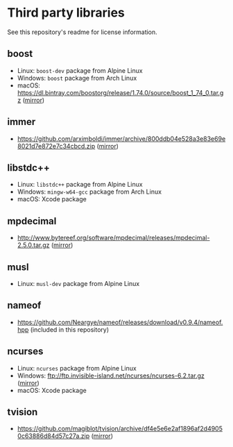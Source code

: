 # Third party libraries

See this repository's readme for license information.

## boost
- Linux: `boost-dev` package from Alpine Linux
- Windows: `boost` package from Arch Linux
- macOS: https://dl.bintray.com/boostorg/release/1.74.0/source/boost_1_74_0.tar.gz ([mirror](https://tmbasic.s3.amazonaws.com/boost/boost_1_74_0.tar.gz))

## immer
- https://github.com/arximboldi/immer/archive/800ddb04e528a3e83e69e8021d7e872e7c34cbcd.zip ([mirror](https://tmbasic.s3.amazonaws.com/immer/immer-800ddb04e528a3e83e69e8021d7e872e7c34cbcd.zip))

## libstdc++
- Linux: `libstdc++` package from Alpine Linux
- Windows: `mingw-w64-gcc` package from Arch Linux
- macOS: Xcode package

## mpdecimal
- http://www.bytereef.org/software/mpdecimal/releases/mpdecimal-2.5.0.tar.gz ([mirror](https://tmbasic.s3.amazonaws.com/mpdecimal/mpdecimal-2.5.0.tar.gz))

## musl
- Linux: `musl-dev` package from Alpine Linux

## nameof
- https://github.com/Neargye/nameof/releases/download/v0.9.4/nameof.hpp (included in this repository)

## ncurses
- Linux: `ncurses` package from Alpine Linux
- Windows: ftp://ftp.invisible-island.net/ncurses/ncurses-6.2.tar.gz ([mirror](https://tmbasic.s3.amazonaws.com/ncurses/ncurses-6.2.tar.gz))
- macOS: Xcode package

## tvision
- https://github.com/magiblot/tvision/archive/df4e5e6e2af1896af2d49050c63886d84d57c27a.zip ([mirror](https://tmbasic.s3.amazonaws.com/tvision/tvision-df4e5e6e2af1896af2d49050c63886d84d57c27a.zip))
